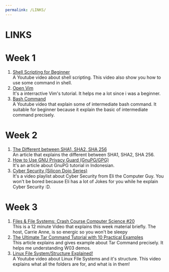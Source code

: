 ```yaml
---
permalink: /LINKS/
---
```


# LINKS


# Week 1
1. [Shell Scripting for Beginner](https://www.youtube.com/watch?v=v-F3YLd6oMw)<br> A Youtube video about shell scripting. This video also show you how to use some command in shell. <br>
2. [Open Vim](https://www.openvim.com/)<br> It's a interractive Vim's tutorial. It helps me a lot since i was a beginner. <br>
3. [Bash Command](https://www.youtube.com/watch?v=yCTnihfbPCo)<br> A Youtube video that explain some of intermediate bash command. It suitable for beginner because it explain the basic of intermediate command precisely. <br>

# Week 2
1. [The Different between SHA1, SHA2, SHA 256](https://sslindonesia.com/perbedaan-sha-1-sha-2-sha-256/)<br> An article that explains the different between SHA1, SHA2, SHA 256. <br>
2. [How to Use GNU Privacy Guard (GnuPG/GPG)](https://medium.com/kode-dan-kodean/belajar-memakai-gnu-privacy-guard-gnupg-gpg-3944e19dba91)<br> It's an article about GnuPG tutorial in Indonesian. <br>
3. [Cyber Security (Silicon Dojo Series)](https://youtube.com/playlist?list=PLJcaPjxegjBXtpdrZ4Blxgo-juMUfFovf)<br> It's a video playlist about Cyber Security from Eli the Computer Guy. You won't be bored because Eli has a lot of Jokes for you while he explain Cyber Security :D. <br>

# Week 3
1. [Files & File Systems: Crash Course Computer Science #20](https://youtu.be/KN8YgJnShPM)<br> This is a 12 minute Video that explains this week material briefly. The host, Carrie Anne, is so energic so you won't be sleepy <br>
2. [The Ultimate Tar Command Tutorial with 10 Practical Examples](https://www.thegeekstuff.com/2010/04/unix-tar-command-examples/)<br> This article explains and gives example about Tar Command precisely. It helps me understanding W03 demos. <br>
3. [Linux File System/Structure Explained!](https://youtu.be/HbgzrKJvDRw)<br> A Youtube video about Linux File Systems and it's structure. This video explains what all the folders are for, and what is in them! <br>
